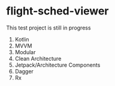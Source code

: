 # flight-sched-viewer

This test project is still in progress

1. Kotlin
2. MVVM
3. Modular
4. Clean Architecture
5. Jetpack/Architecture Components
6. Dagger
7. Rx
